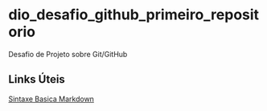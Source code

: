 # dio_desafio_github_primeiro_repositorio
Desafio de Projeto sobre Git/GitHub

## Links Úteis
[Sintaxe Basica Markdown](https.//www.markdownguide.org/basic-synta/)

